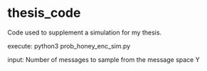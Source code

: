 # thesis_code
Code used to supplement a simulation for my thesis.

execute: python3 prob_honey_enc_sim.py 

input: Number of messages to sample from the message space Y
